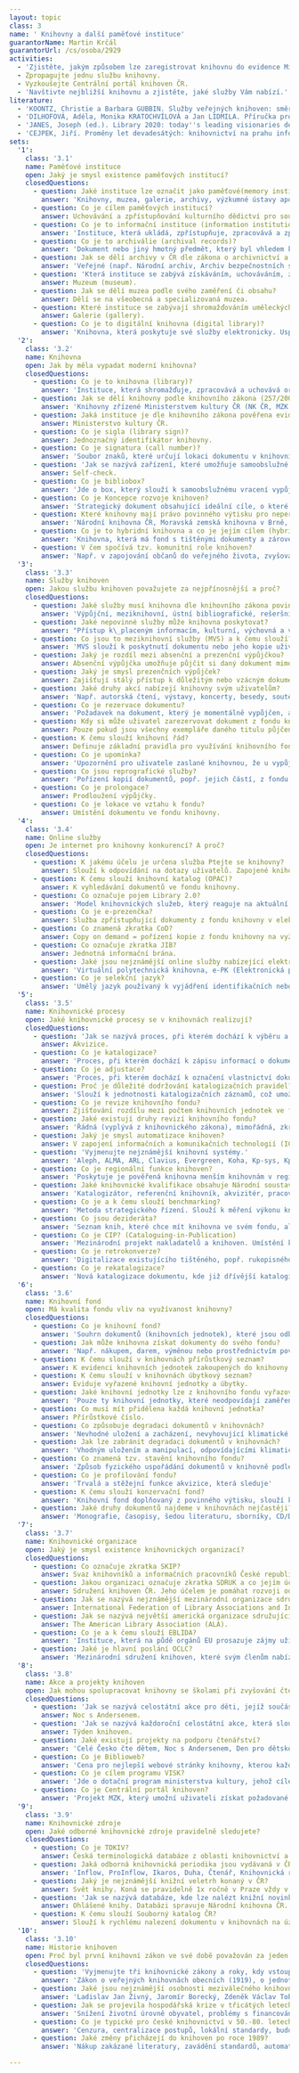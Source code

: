 ```yaml
---
layout: topic
class: 3
name: ' Knihovny a další paměťové instituce'
guarantorName: Martin Krčál
guarantorUrl: /cs/osoba/2929
activities:
  - 'Zjistěte, jakým způsobem lze zaregistrovat knihovnu do evidence Ministerstva kultury ČR.'
  - Zpropagujte jednu službu knihovny.
  - Vyzkoušejte Centrální portál knihoven ČR.
  - 'Navštivte nejbližší knihovnu a zjistěte, jaké služby Vám nabízí.'
literature:
  - 'KOONTZ, Christie a Barbara GUBBIN. Služby veřejných knihoven: směrnice IFLA. 2., zcela přeprac. vyd. Praha: Národní knihovna České republiky - Knihovnický institut, 2012, 203 s. ISBN 9788070506127. Dostupné také z: http://www.ifla.org/files/assets/hq/publications/series/147-cs.pdf'
  - 'DILHOFOVÁ, Adéla, Monika KRATOCHVÍLOVÁ a Jan LIDMILA. Příručka pro knihovníky veřejných knihoven. Vyd. 1. Brno: Moravská zemská knihovna, 2013, 59 s. ISBN 978-807-0511-992. Dostupné také z: http://www.mzk.cz/pro-knihovny/vzdelavani-knihovniku/prirucka-pro-knihovniky'
  - 'JANES, Joseph (ed.). Library 2020: today''s leading visionaries describe tomorrow''s library. Lanham: Scarecrow Press, 2013, vi, 161 s. ISBN 978-0-8108-8714-5.'
  - 'CEJPEK, Jiří. Proměny let devadesátých: knihovnictví na prahu informačního věku - děje, myšlenky a názory. Praha: Svaz knihovníků a informačních pracovníků ČR, 2005, 79 s. Aktuality SKIP. ISBN 80-858-5115-6.'
sets:
  '1':
    class: '3.1'
    name: Paměťové instituce
    open: Jaký je smysl existence paměťových institucí?
    closedQuestions:
      - question: Jaké instituce lze označit jako paměťové(memory institution)? 
        answer: 'Knihovny, muzea, galerie, archivy, výzkumné ústavy apod.'
      - question: Co je cílem paměťových institucí?
        answer: Uchovávání a zpřístupňování kulturního dědictví pro současné i budoucí generace.
      - question: Co je to informační instituce (information institution)? 
        answer: 'Instituce, která ukládá, zpřístupňuje, zpracovává a zprostředkovává informace.'
      - question: Co je to archiválie (archival records)? 
        answer: 'Dokument nebo jiný hmotný předmět, který byl vhledem k době vzniku, obsahu, původu, vnějším znakům a trvalé hodnotě uložen do archivu.'
      - question: Jak se dělí archivy v ČR dle zákona o archivnictví a spisové službě?
        answer: 'Veřejné (např. Národní archiv, Archiv bezpečnostních složek, Státní oblastní archivy, specializované archivy apod.) a soukromé archivy.'
      - question: 'Která instituce se zabývá získáváním, uchováváním, zkoumáním, zprostředkováním a vystavováním hmotných dokladů o člověku a jeho prostředí?'
        answer: Muzeum (museum). 
      - question: Jak se dělí muzea podle svého zaměření či obsahu?
        answer: Dělí se na všeobecná a specializovaná muzea.
      - question: Které instituce se zabývají shromažďováním uměleckých sbírek?
        answer: Galerie (gallery). 
      - question: Co je to digitální knihovna (digital library)? 
        answer: 'Knihovna, která poskytuje své služby elektronicky. Uspořádané dokumenty mají elektronickou podobu a jsou dostupné prostřednictvím sítě.'
  '2':
    class: '3.2'
    name: Knihovna
    open: Jak by měla vypadat moderní knihovna?
    closedQuestions:
      - question: Co je to knihovna (library)? 
        answer: 'Instituce, která shromažďuje, zpracovává a uchovává organizovanou sbírku dokumentů a poskytuje knihovnické a informační služby uživatelům.'
      - question: Jak se dělí knihovny podle knihovního zákona (257/2001 Sb.)?
        answer: 'Knihovny zřízené Ministerstvem kultury ČR (NK ČR, MZK a Knihovna K. E. Macana), krajské knihovny, základní knihovny, specializované knihovny.'
      - question: Jaká instituce je dle knihovního zákona pověřena evidencí knihoven?
        answer: Ministerstvo kultury ČR.
      - question: Co je sigla (library sign)? 
        answer: Jednoznačný identifikátor knihovny.
      - question: Co je signatura (call number)? 
        answer: 'Soubor znaků, které určují lokaci dokumentu v knihovním fondu.'
      - question: 'Jak se nazývá zařízení, které umožňuje samoobslužné půjčování bez asistence knihovníka?'
        answer: Self-check.
      - question: Co je bibliobox?
        answer: 'Jde o box, který slouží k samoobslužnému vracení vypůjčených dokumentů z knihovny. Vracet dokumenty lze i mimo její provozní dobu.'
      - question: Co je Koncepce rozvoje knihoven?
        answer: 'Strategický dokument obsahující ideální cíle, o které by měly všechny knihovny usilovat.'
      - question: Které knihovny mají právo povinného výtisku pro neperiodické publikace?
        answer: 'Národní knihovna ČR, Moravská zemská knihovna v Brně, Státní vědecká knihovna v Olomouci a příslušná krajská knihovna'
      - question: Co je to hybridní knihovna a co je jejím cílem (hybrid library)? 
        answer: 'Knihovna, která má fond s tištěnými dokumenty a zároveň zpřístupňuje i digitální knihovnu. Jejím cílem je rozšířit své služby.'
      - question: V čem spočívá tzv. komunitní role knihoven?
        answer: 'Např. v zapojování občanů do veřejného života, zvyšování potenciálu místa či podporou komunikace a sociálního kapitálu.'
  '3':
    class: '3.3'
    name: Služby knihoven
    open: Jakou službu knihoven považujete za nejpřínosnější a proč?
    closedQuestions:
      - question: Jaké služby musí knihovna dle knihovního zákona povinně a bezplatně poskytovat?
        answer: 'Výpůjční, meziknihovní, ústní bibliografické, rešeršní a referenční služby, poskytování informací z vnějších zdrojů a přístup k internetu.'
      - question: Jaké nepovinné služby může knihovna poskytovat?
        answer: "Přístup k\_placeným informacím, kulturní, výchovná a vzdělávací činnost, vydávání publikací, reprografické služby, písemné rešerše apod."
      - question: Co jsou to meziknihovní služby (MVS) a k čemu slouží?
        answer: 'MVS slouží k poskytnutí dokumentu nebo jeho kopie uživateli z jiné knihovny, pokud ji ve fondu nemá knihovna, kde je uživatel zaregistrován.'
      - question: Jaký je rozdíl mezi absenční a prezenční výpůjčkou?
        answer: Absenční výpůjčka umožňuje půjčit si daný dokument mimo knihovnu. Prezenční výpůjčka slouží pouze ke studiu dokumentu v prostorách knihovny.
      - question: Jaký je smysl prezenčních výpůjček?
        answer: Zajišťují stálý přístup k důležitým nebo vzácným dokumentům v knihovnách a chrání cenné a drahé dokumenty před poškozením či ztrátou.
      - question: Jaké druhy akcí nabízejí knihovny svým uživatelům?
        answer: 'Např. autorská čtení, výstavy, koncerty, besedy, soutěže, vzdělávací programy, spolupráce se školami apod.'
      - question: Co je rezervace dokumentu?
        answer: 'Požadavek na dokument, který je momentálně vypůjčen, ale uživatel o něj má zájem.'
      - question: Kdy si může uživatel zarezervovat dokument z fondu knihovny?
        answer: Pouze pokud jsou všechny exempláře daného titulu půjčené nebo v daný okamžik nedostupné.
      - question: K čemu slouží knihovní řád?
        answer: Definuje základní pravidla pro využívání knihovního fondu a služeb. Určuje práva a povinnosti uživatelů a knihovny.
      - question: Co je upomínka?
        answer: 'Upozornění pro uživatele zaslané knihovnou, že u vypůjčeného dokumentu již byla překročena výpůjční lhůta.'
      - question: Co jsou reprografické služby?
        answer: 'Pořízení kopií dokumentů, popř. jejich částí, z fondu knihovny prostřednictvím reprografických technologií (např. kopírky, tiskárny apod.).'
      - question: Co je prolongace?
        answer: Prodloužení výpůjčky.
      - question: Co je lokace ve vztahu k fondu?
        answer: Umístění dokumentu ve fondu knihovny.
  '4':
    class: '3.4'
    name: Online služby
    open: Je internet pro knihovny konkurencí? A proč?
    closedQuestions:
      - question: K jakému účelu je určena služba Ptejte se knihovny?
        answer: Slouží k odpovídání na dotazy uživatelů. Zapojené knihovny hledají odpovědi a doporučují vhodné zdroje k dané problematice.
      - question: K čemu slouží knihovní katalog (OPAC)?
        answer: K vyhledávání dokumentů ve fondu knihovny.
      - question: Co označuje pojem Library 2.0?
        answer: 'Model knihovnických služeb, který reaguje na aktuální a měnící se potřeby uživatelů. Využívá elektronické prostředí a koncept Webu 2.0.'
      - question: Co je e-prezenčka?
        answer: Služba zpřístupňující dokumenty z fondu knihovny v elektronické podobě v jejích prostorách.
      - question: Co znamená zkratka CoD?
        answer: Copy on demand = pořízení kopie z fondu knihovny na vyžádání uživatele.
      - question: Co označuje zkratka JIB?
        answer: Jednotná informační brána.
      - question: Jaké jsou nejznámější online služby nabízející elektronické dodávání dokumentů?
        answer: 'Virtuální polytechnická knihovna, e-PK (Elektronická pedagogická knihovna), eDDO.'
      - question: Co je selekční jazyk?
        answer: 'Umělý jazyk používaný k vyjádření identifikačních nebo obsahových selekčních údajů za účelem pořádání, ukládání a vyhledávání dokumentů.'
  '5':
    class: '3.5'
    name: Knihovnické procesy
    open: Jaké knihovnické procesy se v knihovnách realizují?
    closedQuestions:
      - question: 'Jak se nazývá proces, při kterém dochází k výběru a získávání dokumentů za účelem vytváření a doplňování knihovního fondu?'
        answer: Akvizice.
      - question: Co je katalogizace?
        answer: 'Proces, při kterém dochází k zápisu informací o dokumentu do knihovního systému, tedy k tvorbě katalogizačního záznamu.'
      - question: Co je adjustace?
        answer: 'Proces, při kterém dochází k označení vlastnictví dokumentu štítky, jeho obalení, přidělení signatury a kontrole faktury.'
      - question: Proč je důležité dodržování katalogizačních pravidel?
        answer: 'Slouží k jednotnosti katalogizačních záznamů, což umožňuje jejich výměnu s dalšími knihovnami a efektivní vyhledávání.'
      - question: Co je revize knihovního fondu?
        answer: Zjišťování rozdílu mezi počtem knihovních jednotek ve fondu a reálným stavem.
      - question: Jaké existují druhy revizí knihovního fondu?
        answer: 'Řádná (vyplývá z knihovnického zákona), mimořádná, zkrácená, namátková.'
      - question: Jaký je smysl automatizace knihoven?
        answer: V zapojení informačních a komunikačních technologií (ICT) do činností knihoven a ve zvýšení efektivity jejich procesů.
      - question: 'Vyjmenujte nejznámější knihovní systémy.'
        answer: 'Aleph, ALMA, ARL, Clavius, Evergreen, Koha, Kp-sys, KpWin, LANius, T Series.'
      - question: Co je regionální funkce knihoven?
        answer: 'Poskytuje je pověřená knihovna menším knihovnám v regionu (např. poradenství, centrální nákup, výměnné fondy, vzdělávání knihovníků apod.).'
      - question: Jaké knihovnické kvalifikace obsahuje Národní soustava povolání?
        answer: 'Katalogizátor, referenční knihovník, akvizitér, pracovník správy fondů, knihovník v přímých službách.'
      - question: Co je a k čemu slouží benchmarking?
        answer: 'Metoda strategického řízení. Slouží k měření výkonu knihoven, jejich srovnávání a zlepšování služeb.'
      - question: Co jsou dezideráta?
        answer: 'Seznam knih, které chce mít knihovna ve svém fondu, ale tyto knihy nejsou momentálně na trhu dostupné.'
      - question: Co je CIP? (Cataloguing-in-Publication)
        answer: 'Mezinárodní projekt nakladatelů a knihoven. Umístění katalogizačního záznamu dokumentu, který je otištěn v knize na rubu titulního listu.'
      - question: Co je retrokonverze?
        answer: 'Digitalizace existujícího tištěného, popř. rukopisného katalogu za pomoci informačních technologií.'
      - question: Co je rekatalogizace?
        answer: 'Nová katalogizace dokumentu, kde již dřívější katalogizační záznam nevyhovuje potřebám knihovny.'
  '6':
    class: '3.6'
    name: Knihovní fond
    open: Má kvalita fondu vliv na využívanost knihovny?
    closedQuestions:
      - question: Co je knihovní fond?
        answer: 'Souhrn dokumentů (knihovních jednotek), které jsou odborně zpracované a které zpřístupňuje uživatelům daná knihovna.'
      - question: Jak může knihovna získat dokumenty do svého fondu?
        answer: 'Např. nákupem, darem, výměnou nebo prostřednictvím povinného výtisku (pouze vybrané knihovny definované zákonem).'
      - question: K čemu slouží v knihovnách přírůstkový seznam?
        answer: K evidenci knihovních jednotek zakoupených do knihovny.
      - question: K čemu slouží v knihovnách úbytkový seznam?
        answer: Eviduje vyřazené knihovní jednotky a úbytky.
      - question: Jaké knihovní jednotky lze z knihovního fondu vyřazovat?
        answer: 'Pouze ty knihovní jednotky, které neodpovídají zaměření knihovny, jsou multiplikáty nebo jsou opotřebované, neúplné, poškozené či ztracené.'
      - question: Co musí mít přidělena každá knihovní jednotka?
        answer: Přírůstkové číslo.
      - question: Co způsobuje degradaci dokumentů v knihovnách?
        answer: 'Nevhodné uložení a zacházení, nevyhovující klimatické podmínky (vlhkost, teplota, světlo, prach), biologičtí činitelé (plísně, živočichové).'
      - question: Jak lze zabránit degradaci dokumentů v knihovnách?
        answer: 'Vhodným uložením a manipulací, odpovídajícími klimatickými podmínkami (vlhkost, teplota, světlo), opravami.'
      - question: Co znamená tzv. stavění knihovního fondu?
        answer: 'Způsob fyzického uspořádání dokumentů v knihovně podle určitého systému, který umožňuje jejich vyhledávání.'
      - question: Co je profilování fondu?
        answer: 'Trvalá a stěžejní funkce akvizice, která sleduje'
      - question: K čemu slouží konzervační fond?
        answer: 'Knihovní fond doplňovaný z povinného výtisku, slouží k uchovávání kulturního dědictví.'
      - question: Jaké druhy dokumentů najdeme v knihovnách nejčastěji?
        answer: 'Monografie, časopisy, šedou literaturu, sborníky, CD/DVD, hudebniny, kartografické materiály, e-zdroje.'
  '7':
    class: '3.7'
    name: Knihovnické organizace
    open: Jaký je smysl existence knihovnických organizací?
    closedQuestions:
      - question: Co označuje zkratka SKIP?
        answer: Svaz knihovníků a informačních pracovníků České republiky.
      - question: Jakou organizaci označuje zkratka SDRUK a co jejím účelem?
        answer: Sdružení knihoven ČR. Jeho účelem je pomáhat rozvoji odborných a veřejných knihoven.
      - question: Jak se nazývá nejznámější mezinárodní organizace sdružující knihovny?
        answer: International Federation of Library Associations and Institutions (IFLA).
      - question: Jak se nazývá největší americká organizace sdružující knihovny?
        answer: The American Library Association (ALA).
      - question: Co je a k čemu slouží EBLIDA?
        answer: 'Instituce, která na půdě orgánů EU prosazuje zájmy uživatelů a pracovníků knihoven, archivů a informačních a dokumentačních služeb.'
      - question: Jaké je hlavní poslání OCLC?
        answer: 'Mezinárodní sdružení knihoven, které svým členům nabízí podporu při rozvoji služeb a při efektivním zpřístupňování informací uživatelům.'
  '8':
    class: '3.8'
    name: Akce a projekty knihoven
    open: Jak mohou spolupracovat knihovny se školami při zvyšování čtenářské gramotnosti dětí?
    closedQuestions:
      - question: 'Jak se nazývá celostátní akce pro děti, jejíž součástí je přespání v prostorách knihovny?'
        answer: Noc s Andersenem.
      - question: 'Jak se nazývá každoroční celostátní akce, která slouží k propagaci knihoven, organizuje ji SKIP a koná se vždy v říjnu?'
        answer: Týden knihoven.
      - question: Jaké existují projekty na podporu čtenářství?
        answer: 'Celé Česko čte dětem, Noc s Andersenem, Den pro dětskou knihu, Čtesyrád, Bibliohelp, Čítárny.cz.'
      - question: Co je Biblioweb?
        answer: 'Cena pro nejlepší webové stránky knihovny, kterou každoročně uděluje SKIP.'
      - question: Co je cílem programu VISK?
        answer: 'Jde o dotační program ministerstva kultury, jehož cílem je rozvíjet veřejné informační služby knihoven za využití ICT.'
      - question: Co je Centrální portál knihoven?
        answer: 'Projekt MZK, který umožní uživateli získat požadované informace a dokumenty v tištěné nebo digitální formě kdykoli, odkudkoli a kdekoli.'
  '9':
    class: '3.9'
    name: Knihovnické zdroje
    open: Jaké odborné knihovnické zdroje pravidelně sledujete?
    closedQuestions:
      - question: Co je TDKIV?
        answer: Česká terminologická databáze z oblasti knihovnictví a informační vědy. Vysvětluje oborové pojmy a nabízí také jejich anglické ekvivalenty.
      - question: Jaká odborná knihovnická periodika jsou vydávaná v ČR?
        answer: 'Inflow, ProInflow, Ikaros, Duha, Čtenář, Knihovnická revue, Revue Vysočina, Knihovna.'
      - question: Jaký je nejznámější knižní veletrh konaný v ČR?
        answer: Svět knihy. Koná se pravidelně 1x ročně v Praze vždy v květnu.
      - question: 'Jak se nazývá databáze, kde lze nalézt knižní novinky vydávané na území ČR? Kdo ji spravuje?'
        answer: Ohlášené knihy. Databázi spravuje Národní knihovna ČR.
      - question: K čemu slouží Souborný katalog ČR?
        answer: Slouží k rychlému nalezení dokumentu v knihovnách na území České republiky.
  '10':
    class: '3.10'
    name: Historie knihoven
    open: Proč byl první knihovní zákon ve své době považován za jeden z nejlepších knihovních zákonů na světě?
    closedQuestions:
      - question: 'Vyjmenujte tři knihovnické zákony a roky, kdy vstoupily v platnost.'
        answer: 'Zákon o veřejných knihovnách obecních (1919), o jednotné soustavě knihoven (1959), o knihovnách a podmínkách provozování VKIS (2001).'
      - question: Jaké jsou nejznámější osobnosti meziválečného knihovnictví?
        answer: 'Ladislav Jan Živný, Jaromír Borecký, Zdeněk Václav Tobolka, Jiří Mahen, Antonín Sova.'
      - question: Jak se projevila hospodářská krize v třicátých letech 20. století na chodu knihoven?
        answer: 'Snížení životní úrovně obyvatel, problémy s financováním knihoven, větší využívanost knihoven, masový nákup brakové literatury.'
      - question: Co je typické pro české knihovnictví v 50.-80. letech 20. stol.?
        answer: 'Cenzura, centralizace postupů, lokální standardy, budování jednotné soustavy knihoven, orientace na země socialistického bloku.'
      - question: Jaké změny přicházejí do knihoven po roce 1989?
        answer: 'Nákup zakázané literatury, zavádění standardů, automatizace knihovnických procesů, pořízení ICT, rekonstrukce, transformace knihoven.'

---
```


